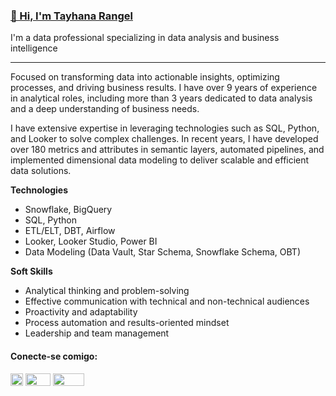 <h3><a href="https://sites.google.com/view/tayhana-rangel/p%C3%A1gina-inicial" target="_blank">👋 Hi, I'm Tayhana Rangel</a></h3>
<p style= "font-weight=10px">I'm a data professional specializing in data analysis and business intelligence</p>
<hr>

<div>
<p style="font-weight=10px">Focused on transforming data into actionable insights, optimizing processes, and driving business results. I have over 9 years of experience in analytical roles, including more than 3 years dedicated to data analysis and a deep understanding of business needs.

I have extensive expertise in leveraging technologies such as SQL, Python, and Looker to solve complex challenges. In recent years, I have developed over 180 metrics and attributes in semantic layers, automated pipelines, and implemented dimensional data modeling to deliver scalable and efficient data solutions.</p>

<b>Technologies</b>
- Snowflake, BigQuery
- SQL, Python
- ETL/ELT, DBT, Airflow
- Looker, Looker Studio, Power BI
- Data Modeling (Data Vault, Star Schema, Snowflake Schema, OBT)

<b>Soft Skills</b>
- Analytical thinking and problem-solving
- Effective communication with technical and non-technical audiences
- Proactivity and adaptability
- Process automation and results-oriented mindset
- Leadership and team management
<div>

<div>
 <h4>Conecte-se comigo:</h4>
 <a href="https://www.linkedin.com/in/tayhanafonseca/" target="_blank"><img height="20" width="20" src="https://raw.githubusercontent.com/rahuldkjain/github-profile-readme-generator/master/src/images/icons/Social/linked-in-alt.svg" target="_blank"></a>
 <a href="mailto:tayhanarangel@gmail.com" target="_blank"><img height="20" width="40" src="https://1000logos.net/wp-content/uploads/2021/05/Gmail-logo.png" target="_blank"></a>
 <a href="https://sites.google.com/view/tayhana-rangel/p%C3%A1gina-inicial" target="_blank"><img height="20" width="50" src="https://img.shields.io/badge/-Site Pessoal-lightgray?style=for-the-badge&=appveyor" target="_blank"></a>
 </div>
